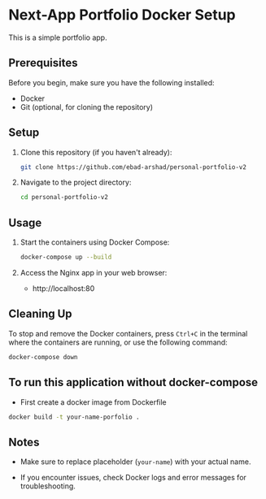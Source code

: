  
# Next-App Portfolio Docker Setup

This is a simple portfolio app.

## Prerequisites

Before you begin, make sure you have the following installed:

- Docker
- Git (optional, for cloning the repository)

## Setup

1. Clone this repository (if you haven't already):

   ```bash
   git clone https://github.com/ebad-arshad/personal-portfolio-v2
   ```

2. Navigate to the project directory:

   ```bash
   cd personal-portfolio-v2
   ```

## Usage

1. Start the containers using Docker Compose:

   ```bash
   docker-compose up --build
   ```

2. Access the Nginx app in your web browser:

   - http://localhost:80
   
## Cleaning Up

To stop and remove the Docker containers, press `Ctrl+C` in the terminal where the containers are running, or use the following command:

```bash
docker-compose down
```

## To run this application without docker-compose

- First create a docker image from Dockerfile
```bash
docker build -t your-name-porfolio .
```

## Notes

- Make sure to replace placeholder (`your-name`) with your actual name.

- If you encounter issues, check Docker logs and error messages for troubleshooting.

```
